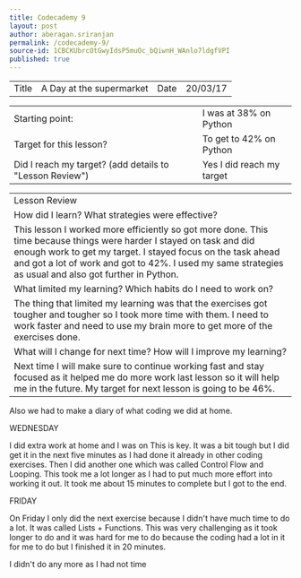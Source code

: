 ```yaml
---
title: Codecademy 9
layout: post
author: aberagan.sriranjan
permalink: /codecademy-9/
source-id: 1CBCKUbrcOtGwyIdsP5muOc_bQiwnH_WAnlo7ldgfVPI
published: true
---
```

<table>
  <tr>
    <td>Title</td>
    <td>A Day at the supermarket</td>
    <td>Date</td>
    <td>20/03/17</td>
  </tr>
</table>


<table>
  <tr>
    <td>Starting point:</td>
    <td>I was at 38% on Python</td>
  </tr>
  <tr>
    <td>Target for this lesson?</td>
    <td>To get to 42% on Python</td>
  </tr>
  <tr>
    <td>Did I reach my target? 
(add details to "Lesson Review")</td>
    <td> Yes I did reach my target</td>
  </tr>
</table>


<table>
  <tr>
    <td>Lesson Review</td>
  </tr>
  <tr>
    <td>How did I learn? What strategies were effective? </td>
  </tr>
  <tr>
    <td>This lesson I worked more efficiently so got more done. This time because things were harder I stayed on task and did enough work to get my target. I stayed focus on the task ahead and got a lot of work and got to 42%. I used my same strategies as usual and also got further in Python.</td>
  </tr>
  <tr>
    <td>What limited my learning? Which habits do I need to work on? </td>
  </tr>
  <tr>
    <td>The thing that limited my learning was that the exercises got tougher and tougher so I took more time with them. I need to work faster and need to use my brain more to get more of the exercises done.</td>
  </tr>
  <tr>
    <td>What will I change for next time? How will I improve my learning?</td>
  </tr>
  <tr>
    <td>Next time I will make sure to continue working fast and stay focused as it helped me do more work last lesson so it will help me in the future. My target for next lesson is going to be 46%.</td>
  </tr>
</table>


Also we had to make a diary of what coding we did at home.

WEDNESDAY

I did extra work at home and I was on This is key. It was a bit tough but I did get it in the next five minutes as I had done it already in other coding exercises. Then I did another one which was called Control Flow and Looping. This took me a lot longer as I had to put much more effort into working it out. It took me about 15 minutes to complete but I got to the end.

FRIDAY 

On Friday I only did the next exercise because I didn't have much time to do a lot. It was called Lists + Functions. This was very challenging as it took longer to do and it was hard for me to do because the coding had a lot in it for me to do but I finished it in 20 minutes.

I didn't do any more as I had not time

  

